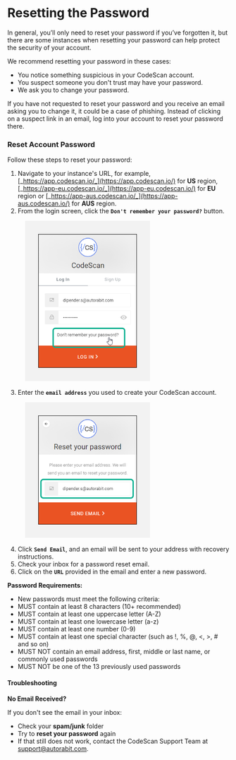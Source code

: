 # Resetting the Password

In general, you’ll only need to reset your password if you’ve forgotten it, but there are some instances when resetting your password can help protect the security of your account.

We recommend resetting your password in these cases:

* You notice something suspicious in your CodeScan account.
* You suspect someone you don't trust may have your password.
* We ask you to change your password.

If you have not requested to reset your password and you receive an email asking you to change it, it could be a case of phishing. Instead of clicking on a suspect link in an email, log into your account to reset your password there.

### Reset Account Password <a href="#reset-account-password" id="reset-account-password"></a>

Follow these steps to reset your password:

1. Navigate to your instance's URL, for example, [_https://app.codescan.io/_](https://app.codescan.io/) for **US** region, [_https://app-eu.codescan.io/_](https://app-eu.codescan.io/) for **EU** region or [_https://app-aus.codescan.io/_](https://app-aus.codescan.io/) for **AUS** region.
2. From the login screen, click the **`Don't remember your password?`** button.

<figure><img src="../../../../.gitbook/assets/image (7) (1) (1) (1) (1) (1) (1) (1) (1) (1) (1) (1) (1) (1) (1) (1) (1) (1) (1) (1) (1) (1) (1) (1) (1) (1) (1) (1) (1) (1) (1) (1) (1) (1) (1).png" alt="" width="284"><figcaption></figcaption></figure>

3. Enter the **`email address`** you used to create your CodeScan account.

<figure><img src="../../../../.gitbook/assets/image (8) (1) (1) (1) (1) (1) (1) (1) (1) (1) (1) (1) (1) (1) (1) (1) (1) (1) (1) (1) (1) (1) (1) (1) (1) (1) (1) (1) (1) (1) (1) (1) (1).png" alt="" width="284"><figcaption></figcaption></figure>

4. Click **`Send Email`**, and an email will be sent to your address with recovery instructions.
5. Check your inbox for a password reset email.
6. Click on the **`URL`** provided in the email and enter a new password.

**Password Requirements:**

* New passwords must meet the following criteria:
* MUST contain at least 8 characters (10+ recommended)
* MUST contain at least one uppercase letter (A-Z)
* MUST contain at least one lowercase letter (a-z)
* MUST contain at least one number (0-9)
* MUST contain at least one special character (such as !, %, @, <, >, # and so on)
* MUST NOT contain an email address, first, middle or last name, or commonly used passwords
* MUST NOT be one of the 13 previously used passwords

#### Troubleshooting <a href="#troubleshooting" id="troubleshooting"></a>

**No Email Received?**

If you don't see the email in your inbox:

* Check your **spam/junk** folder
* Try to **reset your password** again
* If that still does not work, contact the CodeScan Support Team at [support@autorabit.com](https://mailto:support@autorabit.com/).
